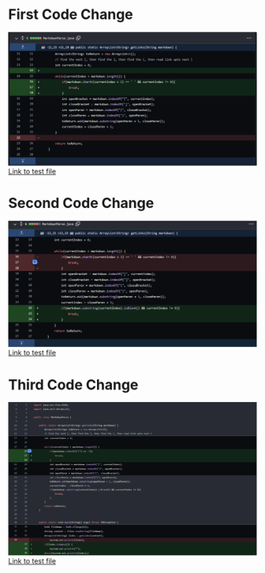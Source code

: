 # First Code Change
![FirstChange](/R2Images/FirstChange.png)
[Link to test file](https://github.com/josueemartinezz/markdown-parser/blame/main/test-file.md)
# Second Code Change
![SecondChange](/R2Images/SecondChange.png)
[Link to test file]()
# Third Code Change
![ThirdChange](/R2Images/ThirdChange.png)
[Link to test file]()